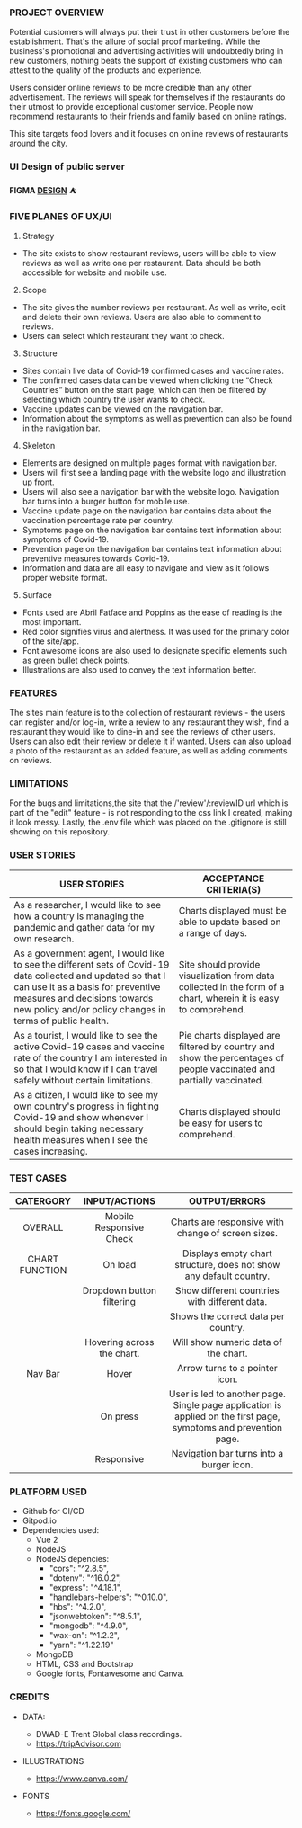 ### PROJECT OVERVIEW

Potential customers will always put their trust in other customers before the establishment. That's the allure of social proof marketing. While the business's promotional and advertising activities will undoubtedly bring in new customers, nothing beats the support of existing customers who can attest to the quality of the products and experience.

Users consider online reviews to be more credible than any other advertisement. The reviews will speak for themselves if the restaurants do their utmost to provide exceptional customer service. People now recommend restaurants to their friends and family based on online ratings.

This site targets food lovers and it focuses on online reviews of restaurants around the city. 

### UI Design of public server

**FIGMA [DESIGN](https://www.figma.com/file/DCI4Nlu5kR6pCmxHsUSTxm/Project-3?node-id=0%3A1)** :tent:

### FIVE PLANES OF UX/UI

1. Strategy
- The site exists to show restaurant reviews, users will be able to view reviews as well as write one per restaurant. Data should be both accessible for website and mobile use.
2. Scope
- The site gives the number reviews per restaurant. As well as write, edit and delete their own reviews. Users are also able to comment to reviews.
- Users can select which restaurant they want to check.
3. Structure
- Sites contain live data of Covid-19 confirmed cases and vaccine rates.
- The confirmed cases data can be viewed when clicking the “Check Countries” button on the start page, which can then be filtered by selecting which country the user wants to check.
- Vaccine updates can be viewed on the navigation bar.
- Information about the symptoms as well as prevention can also be found in the navigation bar.
4. Skeleton
- Elements are designed on multiple pages format with navigation bar.
- Users will first see a landing page with the website logo and illustration up front.
- Users will also see a navigation bar with the website logo. Navigation bar turns into a burger button for mobile use.
- Vaccine update page on the navigation bar contains data about the vaccination percentage rate per country.
- Symptoms page on the navigation bar contains text information about symptoms of Covid-19.
- Prevention page on the navigation bar contains text information about preventive measures towards Covid-19.
- Information and data are all easy to navigate and view as it follows proper website format. 
5. Surface
- Fonts used are Abril Fatface and Poppins as the ease of reading is the most important.
- Red color signifies virus and alertness. It was used for the primary color of the site/app.
- Font awesome icons are also used to designate specific elements such as green bullet check points.
- Illustrations are also used to convey the text information better.

### FEATURES

The sites main feature is to the collection of restaurant reviews - the users can register and/or log-in, write a review to any restaurant they wish, find a restaurant they would like to dine-in and see the reviews of other users. Users can also edit their review or delete it if wanted. Users can also upload a photo of the restaurant as an added feature, as well as adding comments on reviews.

### LIMITATIONS

For the bugs and limitations,the site that the /'review'/:reviewID url which is part of the "edit" feature - is not responding to the css link I created, making it look messy. Lastly, the .env file which was placed on the .gitignore is still showing on this repository. 

### USER STORIES

| USER STORIES | ACCEPTANCE CRITERIA(S) |
| ---- | ----- |
| As a researcher, I would like to see how a country is managing the pandemic and gather data for my own research.| Charts displayed must be able to update based on a range of days. |
| As a government agent, I would like to see the different sets of Covid-19 data collected and updated so that I can use it as a basis for preventive measures and decisions towards new policy and/or policy changes in terms of public health.| Site should provide visualization from data collected in the form of a chart, wherein it is easy to comprehend.|
| As a tourist, I would like to see the active Covid-19 cases and vaccine rate of the country I am interested in so that I would know if I can travel safely without certain limitations.| Pie charts displayed are filtered by country and show the percentages of people vaccinated and partially vaccinated.|
|As a citizen, I would like to see my own country's progress in fighting Covid-19 and show whenever I should begin taking necessary health measures when I see the cases increasing.| Charts displayed should be easy for users to comprehend.|

### TEST CASES

| CATERGORY | INPUT/ACTIONS | OUTPUT/ERRORS|
| :---: | :---: | :---:|
| OVERALL | Mobile Responsive Check | Charts are responsive with change of screen sizes.|
| CHART FUNCTION | On load | Displays empty chart structure, does not show any default country.|
| | Dropdown button filtering | Show different countries with different data.|
| | | Shows the correct data per country.|
| | Hovering across the chart. | Will show numeric data of the chart.|
| Nav Bar | Hover | Arrow turns to a pointer icon.|
| | On press | User is led to another page. Single page application is applied on the first page, symptoms and prevention page.|
| | Responsive | Navigation bar turns into a burger icon.|

### PLATFORM USED

- Github for CI/CD
- Gitpod.io
- Dependencies used:
  - Vue 2
  - NodeJS 
  - NodeJS depencies: 
    - "cors": "^2.8.5",
    - "dotenv": "^16.0.2",
    - "express": "^4.18.1",
    - "handlebars-helpers": "^0.10.0",
    - "hbs": "^4.2.0",
    - "jsonwebtoken": "^8.5.1",
    - "mongodb": "^4.9.0",
    - "wax-on": "^1.2.2",
    - "yarn": "^1.22.19"
  - MongoDB
  - HTML, CSS and Bootstrap
  - Google fonts, Fontawesome and Canva.


### CREDITS

- DATA:
  - DWAD-E Trent Global class recordings.
  - https://tripAdvisor.com

- ILLUSTRATIONS
  - https://www.canva.com/

- FONTS
  - https://fonts.google.com/
